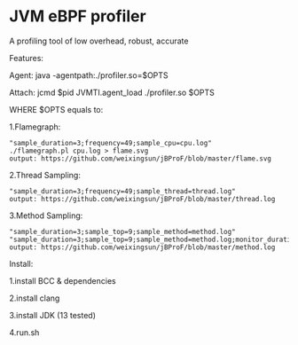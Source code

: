 # JVM eBPF profiler

A profiling tool of low overhead, robust, accurate

Features:

Agent:   java -agentpath:./profiler.so=$OPTS

Attach:  jcmd $pid JVMTI.agent_load ./profiler.so $OPTS

WHERE $OPTS equals to:

1.Flamegraph:

    "sample_duration=3;frequency=49;sample_cpu=cpu.log"
    ./flamegraph.pl cpu.log > flame.svg
    output: https://github.com/weixingsun/jBProF/blob/master/flame.svg

2.Thread Sampling:

    "sample_duration=3;frequency=49;sample_thread=thread.log"
    output: https://github.com/weixingsun/jBProF/blob/master/thread.log

3.Method Sampling:

    "sample_duration=3;sample_top=9;sample_method=method.log"
    "sample_duration=3;sample_top=9;sample_method=method.log;monitor_duration=1;monitor_top=4"
    output: https://github.com/weixingsun/jBProF/blob/master/method.log

Install:

1.install BCC & dependencies

2.install clang

3.install JDK (13 tested)

4.run.sh

